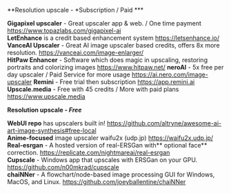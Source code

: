 **Resolution upscale - *Subscription / Paid ***

**Gigapixel upscaler**  - Great upscaler app & web. / One time payment https://www.topazlabs.com/gigapixel-ai                
**LetEnhance** is a credit based enhancement system https://letsenhance.io/ 
**VanceAI Upscaler** - Great AI image upscaler based credits, offers 8x more resolution.  https://vanceai.com/image-enlarger/   
**HitPaw Enhancer** -  Software which does magic in upscaling, restoring portraits and colorizing images  https://www.hitpaw.net/
**neroAI** - 5x free per day upscaler / Paid Service for more usage https://ai.nero.com/image-upscaler
**Remini** - Free trial then subscription https://app.remini.ai  
**Upscale.media** - Free with 45 credits / More with paid plans https://www.upscale.media
        
**Resolution upscale - *Free***

**WebUI repo** has upscalers built in! https://github.com/altryne/awesome-ai-art-image-synthesis#free-local                
**Anime-focused** image upscaler waifu2x (udp.jp)    https://waifu2x.udp.jp/            
**Real-esrgan** - A hosted version of real-ERSGan with** optional face** correction.    https://replicate.com/nightmareai/real-esrgan            
**Cupscale** - Windows app that upscales with ERSGan on your GPU.     https://github.com/n00mkrad/cupscale        
**chaiNNer** - A flowchart/node-based image processing GUI for Windows, MacOS, and Linux.     https://github.com/joeyballentine/chaiNNer